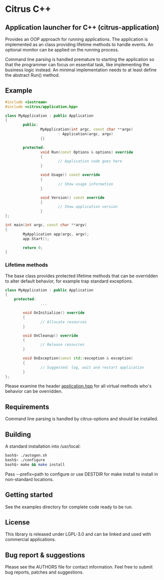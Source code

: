 # Citrus C++

## Application launcher for C++ (citrus-application)

Provides an OOP approach for running applications. The application is implemented as an class providing lifetime methods to handle events. An optional monitor can be applied on the running process.

Command line parsing is handled premature to starting the application so that the programmer can focus on essential task, like implementing the business logic instead. An minimal implementation needs to at least define the abstract Run() method.

## Example

```c++
#include <iostream>
#include <citrus/application.hpp>

class MyApplication : public Application 
{
        public:
                MyApplication(int argc, const char **argv)
                        : Application(argc, argv)
                {}

        protected:
                void Run(const Options & options) override 
                {
                        // Application code goes here
                }

                void Usage() const override 
                {
                        // Show usage information
                }

                void Version() const override 
                {
                        // Show application version
                }
};

int main(int argc, const char **argv)
{
        MyApplication app(argc, argv);
        app.Start();

        return 0;
}
```

### Lifetime methods

The base class provides protected lifetime methods that can be overridden to alter default behavior, for example trap standard exceptions.

```c++
class MyApplication : public Application
{
    protected:
                ...

        void OnInitialize() override
        {
                // Allocate resources
        }

        void OnCleanup() override
        {
                // Release resources
        }

        void OnException(const std::exception & exception)
        {
                // Suggested: log, wait and restart application
        }
};
```

Please examine the header [application.hpp](src/application.hpp) for all virtual methods who's behavior can be overridden.

## Requirements

Command line parsing is handled by citrus-options and should be installed.

## Building

A standard installation into /usr/local:

```bash
bash$> ./autogen.sh
bash$> ./configure
bash$> make && make install
```

Pass --prefix=path to configure or use DESTDIR for make install to install in non-standard locations.

## Getting started

See the examples directory for complete code ready to be run.

## License

This library is released under LGPL-3.0 and can be linked and used with commercial applications.

## Bug report & suggestions

Please see the AUTHORS file for contact information. Feel free to submit bug reports, patches and suggestions.